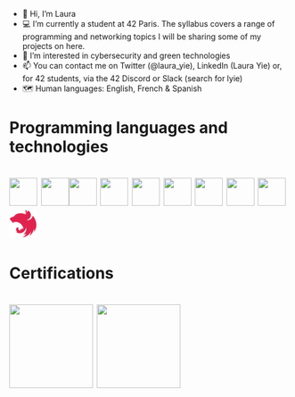 - 👋 Hi, I’m Laura
- :computer: I’m currently a student at 42 Paris. The syllabus covers a range of programming and networking topics
I will be sharing some of my projects on here.
- 👀 I’m interested in cybersecurity and green technologies
- 📫 You can contact me on Twitter (@laura_yie), LinkedIn (Laura Yie) or, for 42 students, via the 42 Discord or Slack (search for lyie)
- 🗺️ Human languages: English, French & Spanish

<h1> Programming languages and technologies <h1>
<img src="https://user-images.githubusercontent.com/52970539/151381282-67d065eb-013a-4760-935b-bd0f17779a2f.svg" width="50" height="50"> <img src="https://user-images.githubusercontent.com/52970539/151383476-b94f4f84-e073-4d4d-b619-890ec384fb4f.svg" width="50" height="50"><img src="https://user-images.githubusercontent.com/52970539/151381281-004bee4d-fb45-41c6-a399-e7b2a09285fe.svg" width="50" height="50"> <img src="https://user-images.githubusercontent.com/52970539/151381283-ad0d772e-5bb6-4ad6-a523-b66e329e5eb2.svg" width="50" height="50">       <img src="https://user-images.githubusercontent.com/52970539/151381277-cf0cf13d-ec98-4178-9fe1-706b863f8d2d.png" width="50" height="50"> <img src="https://user-images.githubusercontent.com/52970539/151381277-cf0cf13d-ec98-4178-9fe1-706b863f8d2d.png" width="50" height="50"> <img src="https://raw.githubusercontent.com/remojansen/logo.ts/master/ts.jpg" width="50" height="50"> <img src="https://raw.githubusercontent.com/jalbertsr/logo-badge-images/master/img/react_logo.png" width="50" height="50">  <img src="https://github.com/jalbertsr/logo-badge-images/blob/master/img/rsz_postgresql.png" width="50" height="50"> <img src="https://raw.githubusercontent.com/github/explore/37c71fdca4e12086faf8c7009793d2eb588c914e/topics/nestjs/nestjs.png" width="50" height="50"> </br>


<h1> Certifications <h1>
 <img src="https://user-images.githubusercontent.com/52970539/179527135-dced4832-5cfc-401b-a29e-10ec6d352ea7.png" width="150" height="150">
  <img src="https://user-images.githubusercontent.com/52970539/179527150-313c3897-0bcf-4fb0-bace-40d9392b3f9d.png" width="150" height="150">

  
<!---
lyie28/lyie28 is a ✨ special ✨ repository because its `README.md` (this file) appears on your GitHub profile.
You can click the Preview link to take a look at your changes.
--->
